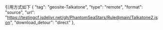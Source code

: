 引用方式如下
      {
        "tag": "geosite-Talkatone",
        "type": "remote",
        "format": "source",
        "url": "https://testingcf.jsdelivr.net/gh/PhantomSeaStars/Rule@main/Talkatone2.json",
        "download_detour": "direct"
      },
